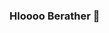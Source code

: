 ### Hloooo Berather 👋

<!--
**Yash10257/Yash10257** is a ✨ _special_ ✨ repository because its `README.md` (this file) appears on your GitHub profile.

Here are some ideas to get you started:

- 🔭 I’m currently working on ...
- 🌱 I’m currently learning ...
- 👯 I’m looking to collaborate on ...
- 🤔 I’m looking for help with ...
- 💬 Ask me about ...
- 📫 How to reach me: 029yashsb01@gmail.com 
- 😄 Pronouns: ...
- ⚡ Fun fact: ...
-->
